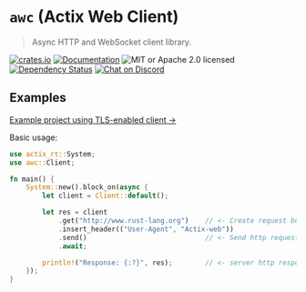# `awc` (Actix Web Client)

> Async HTTP and WebSocket client library.

<!-- prettier-ignore-start -->

[![crates.io](https://img.shields.io/crates/v/awc?label=latest)](https://crates.io/crates/awc)
[![Documentation](https://docs.rs/awc/badge.svg?version=3.4.0)](https://docs.rs/awc/3.4.0)
![MIT or Apache 2.0 licensed](https://img.shields.io/crates/l/awc)
[![Dependency Status](https://deps.rs/crate/awc/3.4.0/status.svg)](https://deps.rs/crate/awc/3.4.0)
[![Chat on Discord](https://img.shields.io/discord/771444961383153695?label=chat&logo=discord)](https://discord.gg/NWpN5mmg3x)

<!-- prettier-ignore-end -->

## Examples

[Example project using TLS-enabled client →](https://github.com/actix/examples/tree/master/https-tls/awc-https)

Basic usage:

```rust
use actix_rt::System;
use awc::Client;

fn main() {
    System::new().block_on(async {
        let client = Client::default();

        let res = client
            .get("http://www.rust-lang.org")    // <- Create request builder
            .insert_header(("User-Agent", "Actix-web"))
            .send()                             // <- Send http request
            .await;

        println!("Response: {:?}", res);        // <- server http response
    });
}
```
